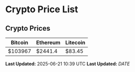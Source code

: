 # Crypto Price List

## Crypto Prices
| Bitcoin | Ethereum | Litecoin |
| ------- | -------- | -------- |
| $103967 | $2441.4 | $83.45 |
**Last Updated:** 2025-06-21 10:39 UTC
**Last Updated:** $DATE$
